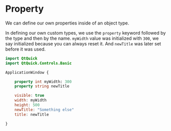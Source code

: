 # Property

We can define our own properties inside of an object type.

In defining our own custom types, we use the `property` keyword followed by the type and then by the name. `myWidth` value was initialized with `300`, we say initialized because you can always reset it. And `newTitle` was later set before it was used.

```qml
import QtQuick
import QtQuick.Controls.Basic

ApplicationWindow {

    property int myWidth: 300
    property string newTitle

    visible: true
    width: myWidth
    height: 500
    newTitle: "Something else"
    title: newTitle

}
```


